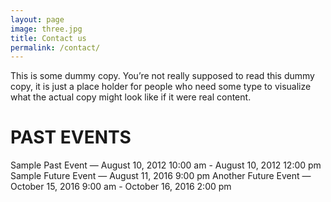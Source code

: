 ```yaml
---
layout: page
image: three.jpg
title: Contact us
permalink: /contact/
---
```


This is some dummy copy. You’re not really supposed to read this dummy copy, it is just a place holder for people who need some type to visualize what the actual copy might look like if it were real content.

# PAST EVENTS

Sample Past Event — August 10, 2012 10:00 am - August 10, 2012 12:00 pm
Sample Future Event — August 11, 2016 9:00 pm
Another Future Event — October 15, 2016 9:00 am - October 16, 2016 2:00 pm